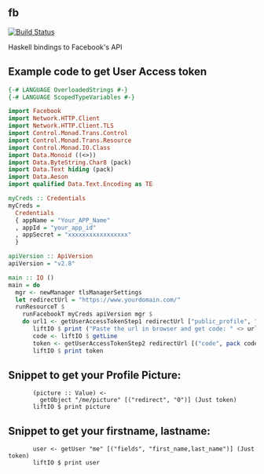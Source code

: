 fb
--

[![Build Status](https://travis-ci.org/psibi/fb.svg?branch=master)](https://travis-ci.org/psibi/fb)

Haskell bindings to Facebook's API


## Example code to get User Access token

```haskell
{-# LANGUAGE OverloadedStrings #-}
{-# LANGUAGE ScopedTypeVariables #-}

import Facebook
import Network.HTTP.Client
import Network.HTTP.Client.TLS
import Control.Monad.Trans.Control
import Control.Monad.Trans.Resource
import Control.Monad.IO.Class
import Data.Monoid ((<>))
import Data.ByteString.Char8 (pack)
import Data.Text hiding (pack)
import Data.Aeson
import qualified Data.Text.Encoding as TE

myCreds :: Credentials
myCreds =
  Credentials
  { appName = "Your_APP_Name"
  , appId = "your_app_id"
  , appSecret = "xxxxxxxxxxxxxxxxx"
  }

apiVersion :: ApiVersion
apiVersion = "v2.8"

main :: IO ()
main = do
  mgr <- newManager tlsManagerSettings
  let redirectUrl = "https://www.yourdomain.com/"
  runResourceT $
    runFacebookT myCreds apiVersion mgr $
    do url1 <- getUserAccessTokenStep1 redirectUrl ["public_profile", "email"]
       liftIO $ print ("Paste the url in browser and get code: " <> url1)
       code <- liftIO $ getLine
       token <- getUserAccessTokenStep2 redirectUrl [("code", pack code)]
       liftIO $ print token
```

## Snippet to get your Profile Picture:

```
       (picture :: Value) <-
         getObject "/me/picture" [("redirect", "0")] (Just token)
       liftIO $ print picture
```

## Snippet to get your firstname, lastname:

```
       user <- getUser "me" [("fields", "first_name,last_name")] (Just token)
       liftIO $ print user
```
